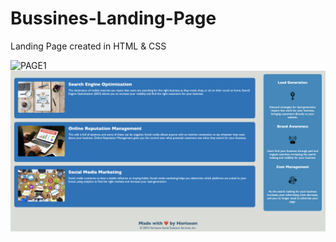 # Bussines-Landing-Page
Landing Page created in HTML &amp; CSS

![PAGE1](./Snap1.png)
![PAGE2](./Snap2.png)
